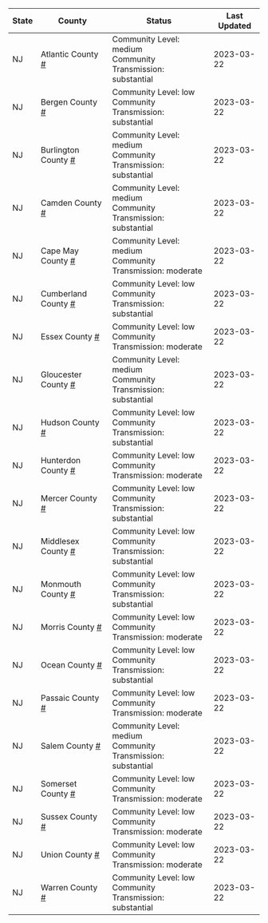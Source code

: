 State | County | Status | Last Updated
--- | --- | --- | --- 
NJ | Atlantic County <a href="#atlantic_county">#</a> | <a name="atlantic_county"></a>Community Level: medium<br/>Community Transmission: substantial | 2023-03-22
NJ | Bergen County <a href="#bergen_county">#</a> | <a name="bergen_county"></a>Community Level: low<br/>Community Transmission: substantial | 2023-03-22
NJ | Burlington County <a href="#burlington_county">#</a> | <a name="burlington_county"></a>Community Level: medium<br/>Community Transmission: substantial | 2023-03-22
NJ | Camden County <a href="#camden_county">#</a> | <a name="camden_county"></a>Community Level: medium<br/>Community Transmission: substantial | 2023-03-22
NJ | Cape May County <a href="#cape_may_county">#</a> | <a name="cape_may_county"></a>Community Level: medium<br/>Community Transmission: moderate | 2023-03-22
NJ | Cumberland County <a href="#cumberland_county">#</a> | <a name="cumberland_county"></a>Community Level: low<br/>Community Transmission: substantial | 2023-03-22
NJ | Essex County <a href="#essex_county">#</a> | <a name="essex_county"></a>Community Level: low<br/>Community Transmission: moderate | 2023-03-22
NJ | Gloucester County <a href="#gloucester_county">#</a> | <a name="gloucester_county"></a>Community Level: medium<br/>Community Transmission: substantial | 2023-03-22
NJ | Hudson County <a href="#hudson_county">#</a> | <a name="hudson_county"></a>Community Level: low<br/>Community Transmission: substantial | 2023-03-22
NJ | Hunterdon County <a href="#hunterdon_county">#</a> | <a name="hunterdon_county"></a>Community Level: low<br/>Community Transmission: moderate | 2023-03-22
NJ | Mercer County <a href="#mercer_county">#</a> | <a name="mercer_county"></a>Community Level: low<br/>Community Transmission: substantial | 2023-03-22
NJ | Middlesex County <a href="#middlesex_county">#</a> | <a name="middlesex_county"></a>Community Level: low<br/>Community Transmission: substantial | 2023-03-22
NJ | Monmouth County <a href="#monmouth_county">#</a> | <a name="monmouth_county"></a>Community Level: low<br/>Community Transmission: substantial | 2023-03-22
NJ | Morris County <a href="#morris_county">#</a> | <a name="morris_county"></a>Community Level: low<br/>Community Transmission: moderate | 2023-03-22
NJ | Ocean County <a href="#ocean_county">#</a> | <a name="ocean_county"></a>Community Level: low<br/>Community Transmission: substantial | 2023-03-22
NJ | Passaic County <a href="#passaic_county">#</a> | <a name="passaic_county"></a>Community Level: low<br/>Community Transmission: moderate | 2023-03-22
NJ | Salem County <a href="#salem_county">#</a> | <a name="salem_county"></a>Community Level: medium<br/>Community Transmission: substantial | 2023-03-22
NJ | Somerset County <a href="#somerset_county">#</a> | <a name="somerset_county"></a>Community Level: low<br/>Community Transmission: moderate | 2023-03-22
NJ | Sussex County <a href="#sussex_county">#</a> | <a name="sussex_county"></a>Community Level: low<br/>Community Transmission: moderate | 2023-03-22
NJ | Union County <a href="#union_county">#</a> | <a name="union_county"></a>Community Level: low<br/>Community Transmission: moderate | 2023-03-22
NJ | Warren County <a href="#warren_county">#</a> | <a name="warren_county"></a>Community Level: low<br/>Community Transmission: substantial | 2023-03-22
